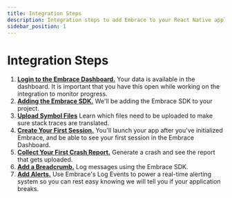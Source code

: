 ```yaml
---
title: Integration Steps
description: Integration steps to add Embrace to your React Native application
sidebar_position: 1
---
```


# Integration Steps

1. [**Login to the Embrace Dashboard.**](/react-native/5x/integration/login-embrace-dashboard) Your data is available in the dashboard. It is important that you have this open while working on the integration to monitor progress.
2. [**Adding the Embrace SDK.**](/react-native/5x/integration/add-embrace-sdk) We'll be adding the Embrace SDK to your project.
3. [**Upload Symbol Files**](/react-native/5x/integration/upload-symbol-files) Learn which files need to be uploaded to make sure stack traces are translated.
4. [**Create Your First Session.**](/react-native/5x/integration/session-reporting) You'll launch your app after you've
   initialized Embrace, and be able to see your first session in the Embrace
   Dashboard.
5. [**Collect Your First Crash Report.**](/react-native/5x/integration/crash-reporting) Generate a crash and see the report that
   gets uploaded.
6. [**Add a Breadcrumb.**](/react-native/5x/integration/breadcrumbs) Log messages using the Embrace SDK.
7. [**Add Alerts.**](/react-native/5x/integration/log-message-api) Use Embrace's Log Events to power a real-time alerting system so you can rest easy knowing we will tell you if your application breaks.
